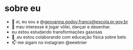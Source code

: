 # sobre eu
- 👋 oi, eu sou a @geovanna.godoy.franco@escola.pr.gov.br
- 👀 meu interesse é jogar vôlei, dançar e desenhar.
- eu estou estudando transformações gasosas
- 💞️ .eu estou colaborando com educação física sobre bets
- 📫 me sigam no instagram @eewtnier

<!---
geovannavivi/geovannavivi is a ✨ special ✨ repository because its `README.md` (this file) appears on your GitHub profile.
You can click the Preview link to take a look at your changes.
--->
